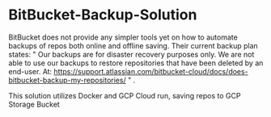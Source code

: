 # BitBucket-Backup-Solution
BitBucket does not provide any simpler tools yet on how to automate backups of repos both online and offline saving. 
Their current backup plan states: " Our backups are for disaster recovery purposes only. We are not able to use our backups to restore repositories that have been deleted by an end-user. At: https://support.atlassian.com/bitbucket-cloud/docs/does-bitbucket-backup-my-repositories/ " .   

This solution utilizes Docker and GCP Cloud run, saving repos to GCP Storage Bucket
